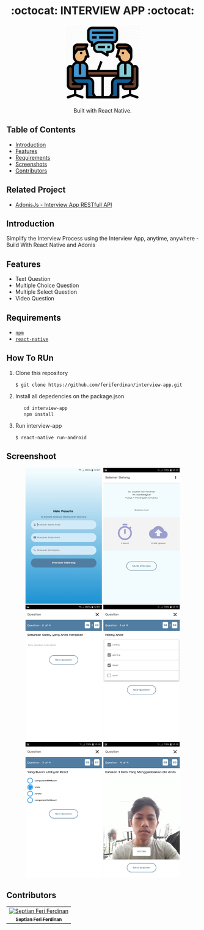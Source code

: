 <h1 align="center">:octocat: INTERVIEW APP :octocat:</h1>

  <p align="center">
  <img width="200" src="https://github.com/feriferdinan/interview-app/blob/master/src/assets/img/logoapp.png"/>
  </p>
  <p align="center">
  Built with React Native.
   </p>

## Table of Contents

- [Introduction](#introduction)
- [Features](#features)
- [Requirements](#requirements)
- [Screenshots](#screenshots)
- [Contributors](#contributors)

## Related Project
* <a href="https://github.com/feriferdinan/interview-api">AdonisJs - Interview App RESTfull API</a>

## Introduction
Simplify the Interview Process using the Interview App, anytime, anywhere - Build With React Native and Adonis

## Features
* Text Question
* Multiple Choice Question
* Multiple Select Question
* Video Question

## Requirements
* [`npm`](https://www.npmjs.com/get-npm)
* [`react-native`](https://facebook.github.io/react-native/)


## How To RUn

1. Clone this repository
   ```
   $ git clone https://github.com/feriferdinan/interview-app.git
   ```
2. Install all depedencies on the package.json
   ```
      cd interview-app
      npm install
   ```
3. Run interview-app
   ```
   $ react-native run-android
   ```

## Screenshoot
<div align="center">
    <img width="200" src="https://github.com/feriferdinan/interview-app/blob/master/src/assets/img/ss/1.jpeg">
    <img width="200" src="https://github.com/feriferdinan/interview-app/blob/master/src/assets/img/ss/2.jpeg">
    <img width="200" src="https://github.com/feriferdinan/interview-app/blob/master/src/assets/img/ss/3.jpeg">
    <img width="200" src="https://github.com/feriferdinan/interview-app/blob/master/src/assets/img/ss/4.jpeg">
    <img width="200" src="https://github.com/feriferdinan/interview-app/blob/master/src/assets/img/ss/5.jpeg">
    <img width="200" src="https://github.com/feriferdinan/interview-app/blob/master/src/assets/img/ss/6.jpeg">
</div>



## Contributors
<center>
  <table>
    <tr>
      <td align="center">
        <a href="https://github.com/feriferdinan">
          <img width="100" src="https://avatars3.githubusercontent.com/u/50045891?s=400&u=55e039c150f132ea27bead66967638737eeaf4b5&v=4" alt="Septian Feri Ferdinan"><br/>
          <sub><b>Septian Feri Ferdinan </b></sub>
        </a>
      </td>
    </tr>
  </table>
</center>
